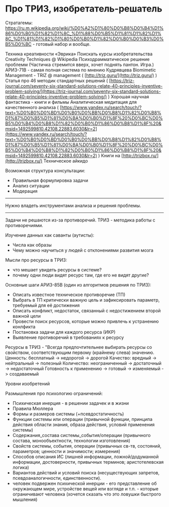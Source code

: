 # Про ТРИЗ, изобретатель-решатель

Стратагемы: https://ru.m.wikipedia.org/wiki/%D0%A2%D1%80%D0%B8%D0%B4%D1%86%D0%B0%D1%82%D1%8C_%D1%88%D0%B5%D1%81%D1%82%D1%8C_%D1%81%D1%82%D1%80%D0%B0%D1%82%D0%B0%D0%B3%D0%B5%D0%BC - готовый набор и вообще.

Техника креативности «Эврика»
Поискать курсы изобретательства
Creativity Techniques @ Wikipedia
Психодрамматическое решение проблемм (Частичка стремится вверх, хочет поднять пантон. Игра.)
АРИЗ-71В - самая полная система по мнению Кудрявцева
Biomimetic Management - TRIZ @ management ( [http://triz.guru/](http://triz.guru/) )
Статья про 46 методик стандартных решений ( [https://triz-journal.com/seventy-six-standard-solutions-relate-40-principles-inventive-problem-solving/](https://triz-journal.com/seventy-six-standard-solutions-relate-40-principles-inventive-problem-solving/) )
Хорошая научная фантастика - книги и фильмы
Аналитическая медитация для качественного анализа ( [https://www.yandex.ru/search/touch/?text=%D0%B0%D0%BD%D0%B0%D0%BB%D0%B8%D1%82%D0%B8%D1%87%D0%B5%D1%81%D0%BA%D0%B0%D1%8F%20%D0%BC%D0%B5%D0%B4%D0%B8%D1%82%D0%B0%D1%86%D0%B8%D1%8F%20&msid=1492599810.42108.22883.6030&lr=2](https://www.yandex.ru/search/touch/?text=%D0%B0%D0%BD%D0%B0%D0%BB%D0%B8%D1%82%D0%B8%D1%87%D0%B5%D1%81%D0%BA%D0%B0%D1%8F%20%D0%BC%D0%B5%D0%B4%D0%B8%D1%82%D0%B0%D1%86%D0%B8%D1%8F%20&msid=1492599810.42108.22883.6030&lr=2) )
Книги на  [http://trizbox.ru/](http://trizbox.ru/) 
Техническое айкидо


Возможная структура консультации:
- Правильная формулировка задачи
- Анализ ситуации 
- Модерация
- - - -
Нужно владеть инструментами анализа и решения проблемы.
- - - -
Задачи не решаются из-за противоречий. ТРИЗ - методика работы с противоречиями.

Изучение данных как саванты (аутисты):
- Числа как образы
- Чему можно научиться у людей с отклонениями развития мозга

Мысли про ресурсы в ТРИЗ:
- что мешает увидеть ресурсы в системе?
- почему одни люди видят ресурс там, где его не видят другие?

Основные шаги АРИЗ-85В (один из алгоритмов решения по ТРИЗ):
- Описать известное техническое противоречие (ТП)
- Выбрать в ТП критически важную цель и зафиксировать параметр, требуемый для её достижения
- Описать конфликт, недостаток, связанный с недостижением второй важной цели
- Провести поиск ресурсов, которые можно привлечь к устранению конлфикта
- Постановка задачи для каждого ресурса (ИКР)
- Выявление противоречий в требованиях к ресурсу

Ресурсы в ТРИЗ - "Всегда предпочтительнее выбирать ресурсы со свойством, соответствующим первому (крайнему слева) значению.
Ценность: бесплатный -> недорогой -> дорогой
Качество: вредный -> нейтральный -> полезный
Количество: неограниченный -> достаточный -> недостаточный
Готовность к применению -> готовый -> изменяемый -> создаваемый

Уровни изобретений

Размышления про психологию ограничений:
- Психическая инерция - в решении задачек и в жизни
- Правила Мюллера
- Формы и размеров системы (+псевдостатичность)
- Функции системы или операции (привычной функции, принципа действия области знания, образа действия, условий применения системы)
- Содержания_состава системы_события/операции (привычного состава, монообъектности, технологии изготовления)
- Свойств системы, события, операции (привычных св-тв, состояний, параметров; ценности и значимости; измерения)
- Способов описания ИС (лишней информации, ложной/додуманной информации, достоверности, привычных терминов; аристотелевская логика)
- Вариантов действий и условий поиска (несуществующих запретов, псевдоаналогичности, единственности).
- человек подвержен психической инерции - его представление об окружающем мире, устройстве вещей или взгляде и т.п. - которые ограничивают человека (хочется сказать что это ловушки быстрого мышления)